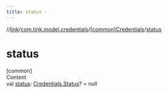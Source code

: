 ```yaml
---
title: status -
---
```

//[link](../../index.md)/[com.tink.model.credentials](../index.md)/[[common]Credentials](index.md)/[status](status.md)



# status  
[common]  
Content  
val [status](status.md): [Credentials.Status](-status/index.md)? = null  



